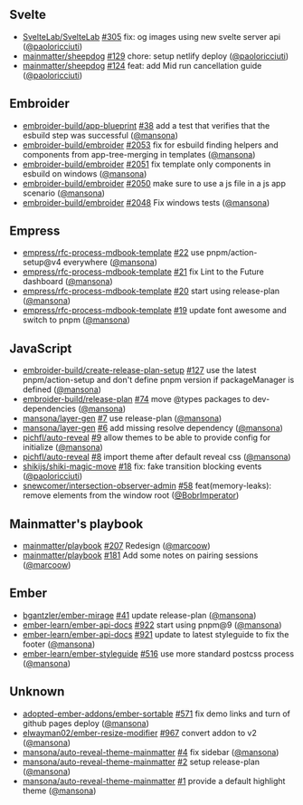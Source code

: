 ## Svelte

- [SvelteLab/SvelteLab] [#305](https://github.com/SvelteLab/SvelteLab/pull/305)
  fix: og images using new svelte server api ([@paoloricciuti])
- [mainmatter/sheepdog] [#129](https://github.com/mainmatter/sheepdog/pull/129)
  chore: setup netlify deploy ([@paoloricciuti])
- [mainmatter/sheepdog] [#124](https://github.com/mainmatter/sheepdog/pull/124)
  feat: add Mid run cancellation guide ([@paoloricciuti])

## Embroider

- [embroider-build/app-blueprint]
  [#38](https://github.com/embroider-build/app-blueprint/pull/38) add a test
  that verifies that the esbuild step was successful ([@mansona])
- [embroider-build/embroider]
  [#2053](https://github.com/embroider-build/embroider/pull/2053) fix for
  esbuild finding helpers and components from app-tree-merging in templates
  ([@mansona])
- [embroider-build/embroider]
  [#2051](https://github.com/embroider-build/embroider/pull/2051) fix template
  only components in esbuild on windows ([@mansona])
- [embroider-build/embroider]
  [#2050](https://github.com/embroider-build/embroider/pull/2050) make sure to
  use a js file in a js app scenario ([@mansona])
- [embroider-build/embroider]
  [#2048](https://github.com/embroider-build/embroider/pull/2048) Fix windows
  tests ([@mansona])

## Empress

- [empress/rfc-process-mdbook-template]
  [#22](https://github.com/empress/rfc-process-mdbook-template/pull/22) use
  pnpm/action-setup@v4 everywhere ([@mansona])
- [empress/rfc-process-mdbook-template]
  [#21](https://github.com/empress/rfc-process-mdbook-template/pull/21) fix Lint
  to the Future dashboard ([@mansona])
- [empress/rfc-process-mdbook-template]
  [#20](https://github.com/empress/rfc-process-mdbook-template/pull/20) start
  using release-plan ([@mansona])
- [empress/rfc-process-mdbook-template]
  [#19](https://github.com/empress/rfc-process-mdbook-template/pull/19) update
  font awesome and switch to pnpm ([@mansona])

## JavaScript

- [embroider-build/create-release-plan-setup]
  [#127](https://github.com/embroider-build/create-release-plan-setup/pull/127)
  use the latest pnpm/action-setup and don't define pnpm version if
  packageManager is defined ([@mansona])
- [embroider-build/release-plan]
  [#74](https://github.com/embroider-build/release-plan/pull/74) move @types
  packages to dev-dependencies ([@mansona])
- [mansona/layer-gen] [#7](https://github.com/mansona/layer-gen/pull/7) use
  release-plan ([@mansona])
- [mansona/layer-gen] [#6](https://github.com/mansona/layer-gen/pull/6) add
  missing resolve dependency ([@mansona])
- [pichfl/auto-reveal] [#9](https://github.com/pichfl/auto-reveal/pull/9) allow
  themes to be able to provide config for initialize ([@mansona])
- [pichfl/auto-reveal] [#8](https://github.com/pichfl/auto-reveal/pull/8) import
  theme after default reveal css ([@mansona])
- [shikijs/shiki-magic-move]
  [#18](https://github.com/shikijs/shiki-magic-move/pull/18) fix: fake
  transition blocking events ([@paoloricciuti])
- [snewcomer/intersection-observer-admin]
  [#58](https://github.com/snewcomer/intersection-observer-admin/pull/58)
  feat(memory-leaks): remove elements from the window root ([@BobrImperator])

## Mainmatter's playbook

- [mainmatter/playbook] [#207](https://github.com/mainmatter/playbook/pull/207)
  Redesign ([@marcoow])
- [mainmatter/playbook] [#181](https://github.com/mainmatter/playbook/pull/181)
  Add some notes on pairing sessions ([@marcoow])

## Ember

- [bgantzler/ember-mirage]
  [#41](https://github.com/bgantzler/ember-mirage/pull/41) update release-plan
  ([@mansona])
- [ember-learn/ember-api-docs]
  [#922](https://github.com/ember-learn/ember-api-docs/pull/922) start using
  pnpm@9 ([@mansona])
- [ember-learn/ember-api-docs]
  [#921](https://github.com/ember-learn/ember-api-docs/pull/921) update to
  latest styleguide to fix the footer ([@mansona])
- [ember-learn/ember-styleguide]
  [#516](https://github.com/ember-learn/ember-styleguide/pull/516) use more
  standard postcss process ([@mansona])

## Unknown

- [adopted-ember-addons/ember-sortable]
  [#571](https://github.com/adopted-ember-addons/ember-sortable/pull/571) fix
  demo links and turn of github pages deploy ([@mansona])
- [elwayman02/ember-resize-modifier]
  [#967](https://github.com/elwayman02/ember-resize-modifier/pull/967) convert
  addon to v2 ([@mansona])
- [mansona/auto-reveal-theme-mainmatter]
  [#4](https://github.com/mansona/auto-reveal-theme-mainmatter/pull/4) fix
  sidebar ([@mansona])
- [mansona/auto-reveal-theme-mainmatter]
  [#2](https://github.com/mansona/auto-reveal-theme-mainmatter/pull/2) setup
  release-plan ([@mansona])
- [mansona/auto-reveal-theme-mainmatter]
  [#1](https://github.com/mansona/auto-reveal-theme-mainmatter/pull/1) provide a
  default highlight theme ([@mansona])

[@BobrImperator]: https://github.com/BobrImperator
[@mansona]: https://github.com/mansona
[@marcoow]: https://github.com/marcoow
[@paoloricciuti]: https://github.com/paoloricciuti
[SvelteLab/SvelteLab]: https://github.com/SvelteLab/SvelteLab
[adopted-ember-addons/ember-sortable]:
  https://github.com/adopted-ember-addons/ember-sortable
[bgantzler/ember-mirage]: https://github.com/bgantzler/ember-mirage
[elwayman02/ember-resize-modifier]:
  https://github.com/elwayman02/ember-resize-modifier
[ember-learn/ember-api-docs]: https://github.com/ember-learn/ember-api-docs
[ember-learn/ember-styleguide]: https://github.com/ember-learn/ember-styleguide
[embroider-build/app-blueprint]:
  https://github.com/embroider-build/app-blueprint
[embroider-build/create-release-plan-setup]:
  https://github.com/embroider-build/create-release-plan-setup
[embroider-build/embroider]: https://github.com/embroider-build/embroider
[embroider-build/release-plan]: https://github.com/embroider-build/release-plan
[empress/rfc-process-mdbook-template]:
  https://github.com/empress/rfc-process-mdbook-template
[mainmatter/playbook]: https://github.com/mainmatter/playbook
[mainmatter/sheepdog]: https://github.com/mainmatter/sheepdog
[mansona/auto-reveal-theme-mainmatter]:
  https://github.com/mansona/auto-reveal-theme-mainmatter
[mansona/layer-gen]: https://github.com/mansona/layer-gen
[pichfl/auto-reveal]: https://github.com/pichfl/auto-reveal
[shikijs/shiki-magic-move]: https://github.com/shikijs/shiki-magic-move
[snewcomer/intersection-observer-admin]:
  https://github.com/snewcomer/intersection-observer-admin
